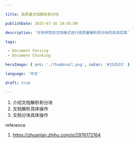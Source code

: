 ```yaml
---

title: 高质量文档解析和分块

publishDate: 2025-07-16 10:45:00

description: '对多样性的文档格式进行高质量解析和分块的具体实践'

tags:

 - Document Parsing
 - Document Chunking

heroImage: { src: './thumbnail.png', color: '#152b33' }

language: '中文'

draft: true

--- 
```


1. 介绍文档解析和分块
2. 文档解析具体操作
3. 文档分块具体操作




reference
1. https://zhuanlan.zhihu.com/p/2976172164
